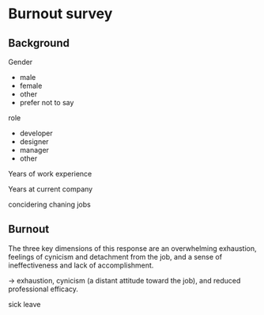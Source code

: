 # Burnout survey

## Background

Gender 
- male
- female
- other
- prefer not to say

role
- developer
- designer
- manager
- other


Years of work experience

Years at current company

concidering chaning jobs


## Burnout

The three key dimensions of this response are an 
overwhelming exhaustion,
feelings of cynicism and detachment from the job, 
and a sense of ineffectiveness and lack of accomplishment. 

-> exhaustion, cynicism (a distant attitude toward
the job), and reduced professional efficacy.



sick leave
